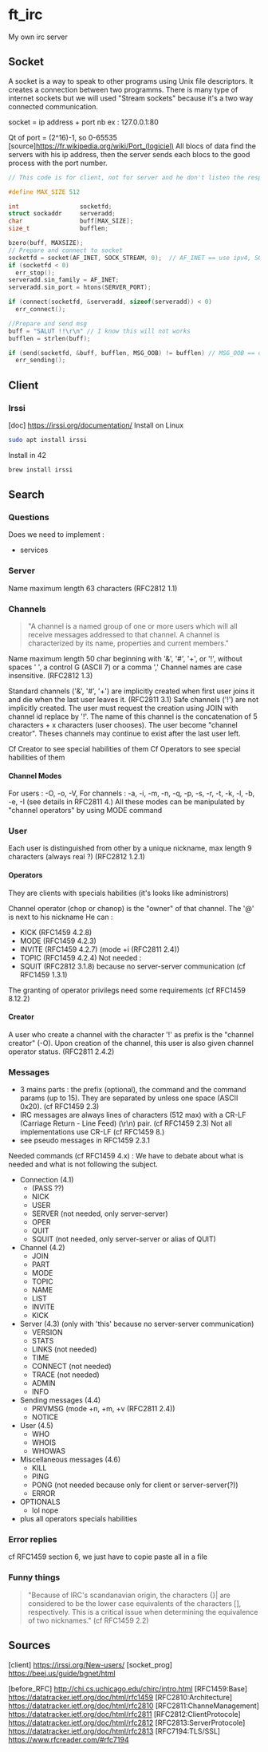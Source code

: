 # ft_irc
My own irc server

## Socket
A socket is a way to speak to other programs using Unix file descriptors.
It creates a connection between two programms.
There is many type of internet sockets but we will used "Stream sockets" because it's a two way connected communication.

socket = ip address + port nb
ex : 127.0.0.1:80

Qt of port = (2^16)-1, so 0-65535 [source]https://fr.wikipedia.org/wiki/Port_(logiciel)
All blocs of data find the servers with his ip address, then the server sends each blocs to the good process with the port number.


```c
// This code is for client, not for server and he don't listen the response ==> this is useless

#define MAX_SIZE 512

int                 socketfd;
struct sockaddr     serveradd;
char                buff[MAX_SIZE];
size_t              bufflen;

bzero(buff, MAXSIZE);
// Prepare and connect to socket
socketfd = socket(AF_INET, SOCK_STREAM, 0);  // AF_INET == use ipv4, SOCK_STREAM == can write and read, 0 == TCP
if (socketfd < 0)
  err_stop();
serveradd.sin_family = AF_INET;
serveradd.sin_port = htons(SERVER_PORT);

if (connect(socketfd, &serveradd, sizeof(serveradd)) < 0)
  err_connect();

//Prepare and send msg
buff = "SALUT !!\r\n" // I know this will not works
bufflen = strlen(buff);

if (send(socketfd, &buff, bufflen, MSG_OOB) != bufflen) // MSG_OOB == out of band data, don't know what it is
  err_sending();

```

## Client
### Irssi
[doc] https://irssi.org/documentation/
Install on Linux
```bash
sudo apt install irssi
```
Install in 42
```bash
brew install irssi
```

## Search
### Questions
Does we need to implement :
- services

### Server
Name maximum length 63 characters (RFC2812 1.1)

### Channels
> "A channel is a named group of one or more users which will all
> receive messages addressed to that channel.  A channel is
> characterized by its name, properties and current members."

Name maximum length 50 char beginning with '&', '#', '+', or '!', without spaces ' ', a control G (ASCII 7) or a comma ','
Channel names are case insensitive. (RFC2812 1.3)

Standard channels ('&', '#', '+') are implicitly created when first user joins it and die when the last user leaves it. (RFC2811 3.1)
Safe channels ('!') are not implicitly created. The user must request the creation using JOIN with channel id replace by '!'. The name of this channel is the concatenation of 5 characters + x characters (user chooses). The user become "channel creator". Theses channels may continue to exist after the last user left.

Cf Creator to see special habilities of them
Cf Operators to see special habilities of them

#### Channel Modes
For users :
  -O, -o, -V,
For channels :
  -a, -i, -m, -n, -q, -p, -s, -r, -t, -k, -l, -b, -e, -I (see details in RFC2811 4.)
All these modes can be manipulated by "channel operators" by using MODE command

### User
Each user is distinguished from other by a unique nickname, max length 9 characters (always real ?) (RFC2812 1.2.1)

#### Operators
They are clients with specials habilities (it's looks like administrors)

Channel operator (chop or chanop) is the "owner" of that channel. The '@' is next to his nickname
He can :
- KICK (RFC1459 4.2.8)
- MODE (RFC1459 4.2.3)
- INVITE (RFC1459 4.2.7) (mode +i (RFC2811 2.4))
- TOPIC (RFC1459 4.2.4)
Not needed :
- SQUIT (RFC2812 3.1.8) because no server-server communication
(cf RFC1459 1.3.1)

The granting of operator privilegs need some requirements (cf RFC1459 8.12.2)

#### Creator
A user who create a channel with the character '!' as prefix is the "channel creator" (-O). Upon creation of the channel,
this user is also given channel operator status. (RFC2811 2.4.2)

### Messages
- 3 mains parts : the prefix (optional), the command and the command params (up to 15). They are separated by unless one space (ASCII 0x20). (cf RFC1459 2.3)
- IRC messages are always lines of characters (512 max) with a CR-LF (Carriage Return - Line Feed) (\r\n) pair. (cf RFC1459 2.3) Not all implementations use CR-LF (cf RFC1459 8.)
- see pseudo messages in RFC1459 2.3.1

Needed commands (cf RFC1459 4.x) :
We have to debate about what is needed and what is not following the subject.
- Connection (4.1)
  - (PASS ??)
  - NICK
  - USER
  - SERVER (not needed, only server-server)
  - OPER
  - QUIT
  - SQUIT (not needed, only server-server or alias of QUIT)
- Channel (4.2)
  - JOIN
  - PART
  - MODE
  - TOPIC
  - NAME
  - LIST
  - INVITE
  - KICK
- Server (4.3) (only with 'this' because no server-server communication)
  - VERSION
  - STATS
  - LINKS (not needed)
  - TIME
  - CONNECT (not needed)
  - TRACE (not needed)
  - ADMIN
  - INFO
- Sending messages (4.4)
  - PRIVMSG (mode +n, +m, +v (RFC2811 2.4))
  - NOTICE
- User (4.5)
  - WHO
  - WHOIS
  - WHOWAS
- Miscellaneous messages (4.6)
  - KILL
  - PING
  - PONG (not needed because only for client or server-server(?))
  - ERROR
- OPTIONALS
  - lol nope
- plus all operators specials habilities

### Error replies
cf RFC1459 section 6, we just have to copie paste all in a file

### Funny things
> "Because of IRC's scandanavian origin, the characters {}| are
> considered to be the lower case equivalents of the characters []\,
> respectively. This is a critical issue when determining the
> equivalence of two nicknames." (cf RFC1459 2.2)

## Sources
[client] https://irssi.org/New-users/
[socket_prog] https://beej.us/guide/bgnet/html

[before_RFC] http://chi.cs.uchicago.edu/chirc/intro.html
[RFC1459:Base] https://datatracker.ietf.org/doc/html/rfc1459
[RFC2810:Architecture] https://datatracker.ietf.org/doc/html/rfc2810
[RFC2811:ChanneManagement] https://datatracker.ietf.org/doc/html/rfc2811
[RFC2812:ClientProtocole] https://datatracker.ietf.org/doc/html/rfc2812
[RFC2813:ServerProtocole] https://datatracker.ietf.org/doc/html/rfc2813
[RFC7194:TLS/SSL] https://www.rfcreader.com/#rfc7194